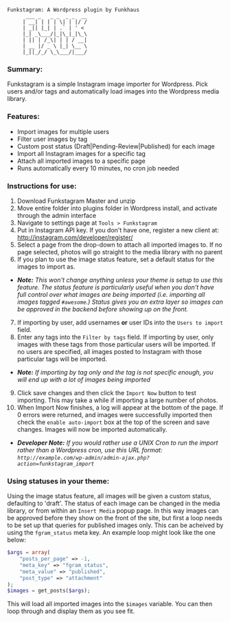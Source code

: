 ```
Funkstagram: A Wordpress plugin by Funkhaus
      ___ _   _ _  _ _  __
     | __| | | | \| | |/ /
     | _|| |_| | .` | ' <
     |_| _\___/|_|\_|_|\_\
     | || | /_\| | | / __|
     | __ |/ _ \ |_| \__ \
     |_||_/_/ \_\___/|___/

```

### Summary:

Funkstagram is a simple Instagram image importer for Wordpress. Pick users and/or
tags and automatically load images into the Wordpress media library.

### Features:

* Import images for multiple users
* Filter user images by tag
* Custom post status (Draft|Pending-Review|Published) for each image
* Import all Instagram images for a specific tag
* Attach all imported images to a specific page
* Runs automatically every 10 minutes, no cron job needed

### Instructions for use:

1. Download Funkstagram Master and unzip
2. Move entire folder into plugins folder in Wordpress install, and activate through the admin interface
3. Navigate to settings page at `Tools > Funkstagram`
4. Put in Instagram API key. If you don't have one, register a new client at: http://instagram.com/developer/register/
5. Select a page from the drop-down to attach all imported images to. If no page selected, photos will go straight to the media library with no parent
6. If you plan to use the image status feature, set a default status for the images to import as.</br>
  * _**Note:** This won't change anything unless your theme is setup to use this feature. The status feature is particularly useful when you don't have full control over what images are being imported (i.e. importing all images tagged `#awesome`.) Status gives you an extra layer so images can be approved in the backend before showing up on the front._
7. If importing by user, add usernames **or** user IDs into the `Users to import` field.
8. Enter any tags into the `Filter by tags` field. If importing by user, only images with these tags from those particular users will be imported. If no users are specified, all images posted to Instagram with those particular tags will be imported. </br>
  * _**Note:** If importing by tag only and the tag is not specific enough, you will end up with a lot of images being imported_
9. Click save changes and then click the `Import Now` button to test importing. This may take a while if importing a large number of photos.
10. When Import Now finishes, a log will appear at the bottom of the page. If 0 errors were returned, and images were successfully imported then check the `enable auto-import` box at the top of the screen and save changes. Images will now be imported automatically. </br>
  * _**Developer Note:** If you would rather use a UNIX Cron to run the import rather than a Wordpress cron, use this URL format: `http://example.com/wp-admin/admin-ajax.php?action=funkstagram_import`_

### Using statuses in your theme:

Using the image status feature, all images will be given a custom status, defaulting to 'draft'. The status of each image can be changed in the media library, or from
within an `Insert Media` popup page. In this way images can be approved before they show on the front of the site, but first a loop needs to be set up that queries
for published images only. This can be acheived by using the `fgram_status` meta key. An example loop might look like the one below:
```php
$args = array(
    "posts_per_page" => -1,
    "meta_key" => "fgram_status",
    "meta_value" => "published",
    "post_type" => "attachment"
);
$images = get_posts($args);
```
This will load all imported images into the `$images` variable. You can then loop through and display them as you see fit.
